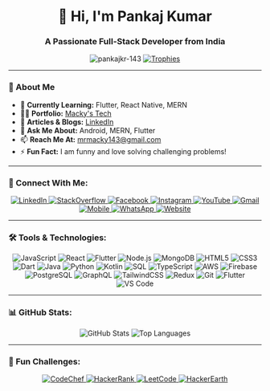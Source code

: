 <h1 align="center">👋 Hi, I'm Pankaj Kumar</h1>
<h3 align="center">A Passionate Full-Stack Developer from India</h3>

<p align="center">
  <img src="https://komarev.com/ghpvc/?username=pankajkr-143&label=Profile%20views&color=0e75b6&style=flat" alt="pankajkr-143" />
  <a href="https://github.com/ryo-ma/github-profile-trophy"><img src="https://github-profile-trophy.vercel.app/?username=pankajkr-143&theme=algolia&row=1&column=6" alt="Trophies"></a>
</p>

---

### 🌟 About Me
- 🌱 **Currently Learning:** Flutter, React Native, MERN
- 👨‍💻 **Portfolio:** [Macky's Tech](https://mackystech.vercel.app/)
- 📝 **Articles & Blogs:** [LinkedIn](https://www.linkedin.com/in/pankaj-kumar-647080266/)
- 💬 **Ask Me About:** Android, MERN, Flutter
- 📫 **Reach Me At:** [mrmacky143@gmail.com](mailto:mrmacky143@gmail.com)
- ⚡ **Fun Fact:** I am funny and love solving challenging problems!

---

### 📱 Connect With Me:
<p align="center">
  <a href="https://linkedin.com/in/pankaj-kumar-647080266" target="_blank">
    <img src="https://img.shields.io/badge/LinkedIn-blue?style=for-the-badge&logo=linkedin&logoColor=white" alt="LinkedIn">
  </a>
  <a href="https://stackoverflow.com/users/22307794/macky-the-coder" target="_blank">
    <img src="https://img.shields.io/badge/StackOverflow-F58025?style=for-the-badge&logo=stackoverflow&logoColor=white" alt="StackOverflow">
  </a>
  <a href="https://www.facebook.com/profile.php?id=100090498100791" target="_blank">
    <img src="https://img.shields.io/badge/Facebook-1877F2?style=for-the-badge&logo=facebook&logoColor=white" alt="Facebook">
  </a>
  <a href="https://www.instagram.com/mr._macky_/" target="_blank">
    <img src="https://img.shields.io/badge/Instagram-E4405F?style=for-the-badge&logo=instagram&logoColor=white" alt="Instagram">
  </a>
  <a href="https://www.youtube.com/@MackysTech" target="_blank">
    <img src="https://img.shields.io/badge/YouTube-FF0000?style=for-the-badge&logo=youtube&logoColor=white" alt="YouTube">
  </a>
  <a href="mailto:your-email@example.com">
    <img src="https://img.shields.io/badge/Gmail-EA4335?style=for-the-badge&logo=gmail&logoColor=white" alt="Gmail">
  </a>
  <a href="tel:+1234567890">
    <img src="https://img.shields.io/badge/Phone-34B7F1?style=for-the-badge&logo=phone&logoColor=white" alt="Mobile">
  </a>
  <a href="https://wa.me/yourwhatsappnumber">
    <img src="https://img.shields.io/badge/WhatsApp-25D366?style=for-the-badge&logo=whatsapp&logoColor=white" alt="WhatsApp">
  </a>
  <a href="https://www.mackystech.com" target="_blank">
    <img src="https://img.shields.io/badge/Website-000000?style=for-the-badge&logo=vercel&logoColor=white" alt="Website">
  </a>
</p>


---

### 🛠️ Tools & Technologies:
<p align="center">
  <img src="https://img.shields.io/badge/JavaScript-F7DF1E?style=for-the-badge&logo=javascript&logoColor=black" alt="JavaScript">
  <img src="https://img.shields.io/badge/React-61DAFB?style=for-the-badge&logo=react&logoColor=black" alt="React">
  <img src="https://img.shields.io/badge/Flutter-02569B?style=for-the-badge&logo=flutter&logoColor=white" alt="Flutter">
  <img src="https://img.shields.io/badge/Node.js-339933?style=for-the-badge&logo=node.js&logoColor=white" alt="Node.js">
  <img src="https://img.shields.io/badge/MongoDB-47A248?style=for-the-badge&logo=mongodb&logoColor=white" alt="MongoDB">
  <img src="https://img.shields.io/badge/HTML5-E34F26?style=for-the-badge&logo=html5&logoColor=white" alt="HTML5">
  <img src="https://img.shields.io/badge/CSS3-1572B6?style=for-the-badge&logo=css3&logoColor=white" alt="CSS3">
  <img src="https://img.shields.io/badge/Dart-0175C2?style=for-the-badge&logo=dart&logoColor=white" alt="Dart">
  <img src="https://img.shields.io/badge/Java-007396?style=for-the-badge&logo=java&logoColor=white" alt="Java">
  <img src="https://img.shields.io/badge/Python-3776AB?style=for-the-badge&logo=python&logoColor=white" alt="Python">
  <img src="https://img.shields.io/badge/Kotlin-7F52FF?style=for-the-badge&logo=kotlin&logoColor=white" alt="Kotlin">
  <img src="https://img.shields.io/badge/SQL-00758F?style=for-the-badge&logo=microsoft-sql-server&logoColor=white" alt="SQL">
  <img src="https://img.shields.io/badge/TypeScript-3178C6?style=for-the-badge&logo=typescript&logoColor=white" alt="TypeScript">
  <img src="https://img.shields.io/badge/AWS-232F3E?style=for-the-badge&logo=amazon-aws&logoColor=white" alt="AWS">
  <img src="https://img.shields.io/badge/Firebase-FFCA28?style=for-the-badge&logo=firebase&logoColor=black" alt="Firebase">
  <img src="https://img.shields.io/badge/PostgreSQL-4169E1?style=for-the-badge&logo=postgresql&logoColor=white" alt="PostgreSQL">
  <img src="https://img.shields.io/badge/GraphQL-E10098?style=for-the-badge&logo=graphql&logoColor=white" alt="GraphQL">
  <img src="https://img.shields.io/badge/TailwindCSS-06B6D4?style=for-the-badge&logo=tailwindcss&logoColor=white" alt="TailwindCSS">
  <img src="https://img.shields.io/badge/Redux-764ABC?style=for-the-badge&logo=redux&logoColor=white" alt="Redux">
  <img src="https://img.shields.io/badge/Git-F05032?style=for-the-badge&logo=git&logoColor=white" alt="Git">
  <img src="https://img.shields.io/badge/Flutter-02569B?style=for-the-badge&logo=flutter&logoColor=white" alt="Flutter">
  <img src="https://img.shields.io/badge/VS_Code-007ACC?style=for-the-badge&logo=visualstudiocode&logoColor=white" alt="VS Code">
</p>


---

### 📊 GitHub Stats:
<p align="center">
  <img src="https://github-readme-stats.vercel.app/api?username=pankajkr-143&show_icons=true&theme=radical" alt="GitHub Stats" />
  <img src="https://github-readme-stats.vercel.app/api/top-langs/?username=pankajkr-143&layout=compact&theme=radical" alt="Top Languages" />
</p>

---

### 🚀 Fun Challenges:
<p align="center">
  <a href="https://www.codechef.com/users/saloni_68">
    <img src="https://img.shields.io/badge/CodeChef-5B4638?style=for-the-badge&logo=codechef&logoColor=white" alt="CodeChef">
  </a>
  <a href="https://www.hackerrank.com/kumarpankaj85891/">
    <img src="https://img.shields.io/badge/HackerRank-2EC866?style=for-the-badge&logo=hackerrank&logoColor=white" alt="HackerRank">
  </a>
  <a href="https://www.leetcode.com/kumarmacky/">
    <img src="https://img.shields.io/badge/LeetCode-F9C12E?style=for-the-badge&logo=leetcode&logoColor=black" alt="LeetCode">
  </a>
  <a href="https://www.hackerearth.com/@pankaj2465/">
    <img src="https://img.shields.io/badge/HackerEarth-2D8CFF?style=for-the-badge&logo=hackerearth&logoColor=white" alt="HackerEarth">
  </a>
</p>

